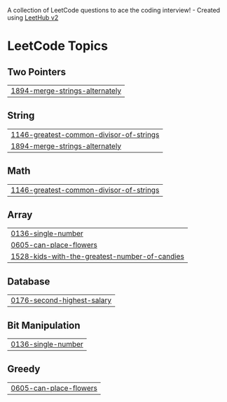 A collection of LeetCode questions to ace the coding interview! - Created using [LeetHub v2](https://github.com/arunbhardwaj/LeetHub-2.0)
<!---LeetCode Topics Start-->
# LeetCode Topics
## Two Pointers
|  |
| ------- |
| [1894-merge-strings-alternately](https://github.com/makkawy16/LeetCode-Problems/tree/master/1894-merge-strings-alternately) |
## String
|  |
| ------- |
| [1146-greatest-common-divisor-of-strings](https://github.com/makkawy16/LeetCode-Problems/tree/master/1146-greatest-common-divisor-of-strings) |
| [1894-merge-strings-alternately](https://github.com/makkawy16/LeetCode-Problems/tree/master/1894-merge-strings-alternately) |
## Math
|  |
| ------- |
| [1146-greatest-common-divisor-of-strings](https://github.com/makkawy16/LeetCode-Problems/tree/master/1146-greatest-common-divisor-of-strings) |
## Array
|  |
| ------- |
| [0136-single-number](https://github.com/makkawy16/LeetCode-Problems/tree/master/0136-single-number) |
| [0605-can-place-flowers](https://github.com/makkawy16/LeetCode-Problems/tree/master/0605-can-place-flowers) |
| [1528-kids-with-the-greatest-number-of-candies](https://github.com/makkawy16/LeetCode-Problems/tree/master/1528-kids-with-the-greatest-number-of-candies) |
## Database
|  |
| ------- |
| [0176-second-highest-salary](https://github.com/makkawy16/LeetCode-Problems/tree/master/0176-second-highest-salary) |
## Bit Manipulation
|  |
| ------- |
| [0136-single-number](https://github.com/makkawy16/LeetCode-Problems/tree/master/0136-single-number) |
## Greedy
|  |
| ------- |
| [0605-can-place-flowers](https://github.com/makkawy16/LeetCode-Problems/tree/master/0605-can-place-flowers) |
<!---LeetCode Topics End-->